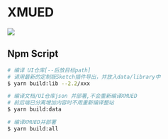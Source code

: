 # XMUED

![](http://ued.xiongmaojinku.com/img/site-logo.png)

## Npm Script

```bash
# 编译 UI仓库[--后放目标path]
# 请用最新的定制版Sketch插件导出，并放入data/library中
$ yarn build:lib --2.2/xxx

# 编译文档/UI仓库json 并部署,不会重新编译XMUED
# 前后端已分离增加内容时不用重新编译整站
$ yarn build:data

# 编译XMUED并部署
$ yarn build:all
```

